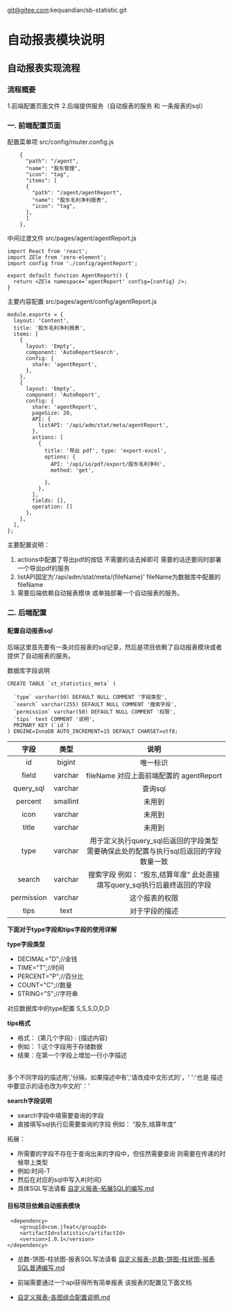 git@gitee.com:kequandian/sb-statistic.git

# 自动报表模块说明
## 自动报表实现流程
### 流程概要
1.前端配置页面文件
2.后端提供服务（自动报表的服务 和 一条报表的sql）
### 一. 前端配置页面

配置菜单项
src/config/router.config.js
```
	{
	  "path": "/agent",
	  "name": "股东管理",
	  "icon": "tag",
	  "items": [
      {
        "path": "/agent/agentReport",
        "name": "股东毛利净利报表",
        "icon": "tag",
      },
	  ]
	},
```

中间过渡文件
src/pages/agent/agentReport.js
```
import React from 'react';
import ZEle from 'zero-element';
import config from './config/agentReport';

export default function AgentReport() {
  return <ZEle namespace='agentReport' config={config} />;
}
```
主要内容配置
src/pages/agent/config/agentReport.js
```
module.exports = {
  layout: 'Content',
  title: '股东毛利净利报表',
  items: [
    {
      layout: 'Empty',
      component: 'AutoReportSearch',
      config: {
        share: 'agentReport',
      },
    },
    {
      layout: 'Empty',
      component: 'AutoReport',
      config: {
        share: 'agentReport',
        pageSize: 20,
        API: {
          listAPI: '/api/adm/stat/meta/agentReport',
        },
        actions: [
          {
            title: '导出 pdf', type: 'export-excel',
            options: {
              API: '/api/io/pdf/export/股东毛利净利',
              method: 'get',

            },
          },
        ],
        fields: [],
        operation: []
      },
    },
  ],
};
```
主要配置说明：
1. actions中配置了导出pdf的按钮 不需要的话去掉即可 需要的话还要同时部署一个导出pdf的服务
2. listAPI固定为'/api/adm/stat/meta/{fileName}' fileName为数据库中配置的fileName
3. 需要后端依赖自动报表模块 或单独部署一个自动报表的服务。


### 二. 后端配置

#### 配置自动报表sql

后端这里首先要有一条对应报表的sql记录，然后是项目依赖了自动报表模块或者提供了自动报表的服务。

数据库字段说明

```
CREATE TABLE `st_statistics_meta` (

  `type` varchar(50) DEFAULT NULL COMMENT '字段类型',
  `search` varchar(255) DEFAULT NULL COMMENT '搜索字段',
  `permission` varchar(50) DEFAULT NULL COMMENT '权限',
  `tips` text COMMENT '说明',
  PRIMARY KEY (`id`)
) ENGINE=InnoDB AUTO_INCREMENT=15 DEFAULT CHARSET=utf8;
```

|字段|类型|说明|
|:--:|:--:|:--:|
|id|bigint|唯一标识|
|field|varchar|fileName 对应上面前端配置的 agentReport |
|query_sql|varchar| 查询sql  |
|percent|smallint| 未用到 |
|icon|varchar| 未用到 |
|title|varchar| 未用到 |
|type|varchar| 用于定义执行query_sql后返回的字段类型   需要确保此处的配置与执行sql后返回的字段数量一致|
|search|varchar|搜索字段 例如： “股东,结算年度”  此处直接填写query_sql执行后最终返回的字段|
|permission|varchar|这个报表的权限|
|tips|text|对于字段的描述 |

**下面对于type字段和tips字段的使用详解**

**type字段类型**
- DECIMAL="D";//金钱
- TIME="T";//时间
- PERCENT="P";//百分比
- COUNT="C";//数量
- STRING="S";//字符串

对应数据库中的type配置 S,S,S,D,D,D



**tips格式**
- 格式： {第几个字段} : {描述内容}
- 例如：  1:这个字段用于存储数据
- 结果：在第一个字段上增加一行小字描述

<br>
多个不同字段的描述用','分隔，如果描述中有','请改成中文形式的'，'  ':'也是 描述中要显示的话也改为中文的'：'
<br>

**search字段说明**
- search字段中填需要查询的字段
- 直接填写sql执行后需要查询的字段 例如： “股东,结算年度”

拓展：
- 所需要的字段不存在于查询出来的字段中，但任然需要查询 则需要在传递的时候带上类型
- 例如:时间-T
- 然后在对应的sql中写入#{时间}
- 具体SQL写法请看 [自定义报表-拓展SQL的编写.md](./自定义报表-拓展SQL的编写.md)


#### 目标项目依赖自动报表模块
```
 <dependency>
    <groupId>com.jfeat</groupId>
    <artifactId>statistic</artifactId>
    <version>1.0.1</version>
</dependency>

```

- 总数-饼图-柱状图-报表SQL写法请看 [自定义报表-总数-饼图-柱状图-报表SQL普通编写.md](./自定义报表-总数-饼图-柱状图-报表SQL普通编写.md)

- 前端需要通过一个api获得所有简单报表 该报表的配置见下面文档
- [自定义报表-各图组合配置说明.md](./自定义报表-各图组合配置说明.md)
